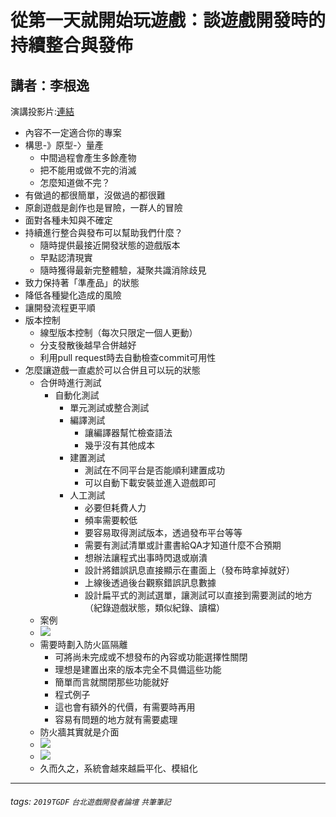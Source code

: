 # 從第一天就開始玩遊戲：談遊戲開發時的持續整合與發佈
## 講者：李根逸

演講投影片:[連結](https://docs.google.com/presentation/d/e/2PACX-1vQk8RfZxqA4KlRdO_EKyL7x7Fk3asRU4RhMS53WSGzjWxBkq5T0yfxzloCJ7_5oO-CBYzfca4_aQy3q/pub?fbclid=IwAR3j6UpVxiKKwCK8i3QQTdyTar8K5X1dJEnIoRecuC-J0ifXF0HxOku0gVU&slide=id.p)

- 內容不一定適合你的專案
- 構思-》原型-〉量產
  - 中間過程會產生多餘產物
  - 把不能用或做不完的消滅
  - 怎麼知道做不完？
- 有做過的都很簡單，沒做過的都很難
- 原創遊戲是創作也是冒險，一群人的冒險
- 面對各種未知與不確定
- 持續進行整合與發布可以幫助我們什麼？
  - 隨時提供最接近開發狀態的遊戲版本
  - 早點認清現實
  - 隨時獲得最新完整體驗，凝聚共識消除歧見
- 致力保持著「準產品」的狀態
- 降低各種變化造成的風險
- 讓開發流程更平順
- 版本控制
  - 線型版本控制（每次只限定一個人更動）
  - 分支發散後越早合併越好
  - 利用pull request時去自動檢查commit可用性
- 怎麼讓遊戲一直處於可以合併且可以玩的狀態
  - 合併時進行測試
    - 自動化測試
      - 單元測試或整合測試
      - 編譯測試
        - 讓編譯器幫忙檢查語法
        - 幾乎沒有其他成本
      - 建置測試
        - 測試在不同平台是否能順利建置成功
        - 可以自動下載安裝並進入遊戲即可
      - 人工測試
        - 必要但耗費人力
        - 頻率需要較低
        - 要容易取得測試版本，透過發布平台等等
        - 需要有測試清單或計畫書給QA才知道什麼不合預期
        - 想辦法讓程式出事時閃退或崩潰
        - 設計將錯誤訊息直接顯示在畫面上（發布時拿掉就好）
        - 上線後透過後台觀察錯誤訊息數據
        - 設計扁平式的測試選單，讓測試可以直接到需要測試的地方（紀錄遊戲狀態，類似紀錄、讀檔）
  - 案例
  - ![](https://i.imgur.com/jplsOhL.jpg)
  - 需要時劃入防火區隔離
    - 可將尚未完成或不想發布的內容或功能選擇性關閉
    - 理想是建置出來的版本完全不具備這些功能
    - 簡單而言就關閉那些功能就好
    - 程式例子
    - 這也會有額外的代價，有需要時再用
    - 容易有問題的地方就有需要處理
  - 防火牆其實就是介面
  - ![](https://i.imgur.com/bs5bqnI.jpg)
  - ![](https://i.imgur.com/M9pPUgG.jpg)
  - 久而久之，系統會越來越扁平化、模組化

---
###### tags: `2019TGDF` `台北遊戲開發者論壇` `共筆筆記`